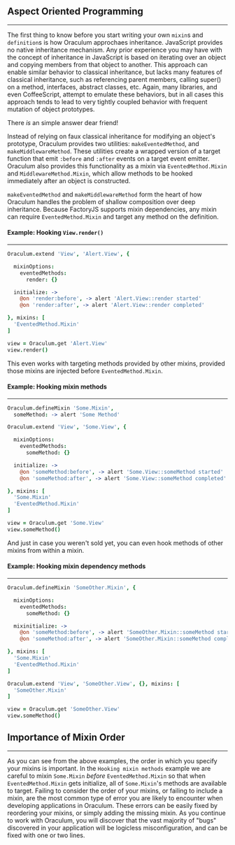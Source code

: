 <!--
Getting Started
  Basics
    Create a simple Model with mixins
    Create a simple View with mixins
  Application
    Create a layout
    Create a routes file
    Create a controller
    Wire it all up
  Provided interfaces
  Creating custom mixins
-->

Aspect Oriented Programming
---------------------------
---------------------------

The first thing to know before you start writing your own `mixin`s and `definition`s is how Oraculum approchaes inheritance. JavaScript provides no native inheritance mechanism. Any prior experience you may have with the concept of inheritance in JavaScript is based on iterating over an object and copying members from that object to another. This approach can enable similar behavior to classical inheritance, but lacks many features of classical inheritance, such as referencing parent members, calling super() on a method, interfaces, abstract classes, etc. Again, many libraries, and even CoffeeScript, attempt to emulate these behaviors, but in all cases this approach tends to lead to very tightly coupled behavior with frequent mutation of object prototypes.

There _is_ an simple answer dear friend!

Instead of relying on faux classical inheritance for modifying an object's prototype, Oraculum provides two utilities: `makeEventedMethod`, and `makeMiddlewareMethod`. These utilities create a wrapped version of a target function that emit `:before` and `:after` events on a target event emitter.
Oraculum also provides this functionality as a mixin via `EventedMethod.Mixin` and `MiddlewareMethod.Mixin`, which allow methods to be hooked immediately after an object is constructed.

`makeEventedMethod` and `makeMiddlewareMethod` form the heart of how Oraculum handles the problem of shallow composition over deep inheritance. Because FactoryJS supports mixin dependencies, any mixin can require `EventedMethod.Mixin` and target any method on the definition.

#### Example: Hooking `View.render()`
-------------------------------------
```coffeescript
Oraculum.extend 'View', 'Alert.View', {

  mixinOptions:
    eventedMethods:
      render: {}

  initialize: ->
    @on 'render:before', -> alert 'Alert.View::render started'
    @on 'render:after', -> alert 'Alert.View::render completed'

}, mixins: [
  'EventedMethod.Mixin'
]

view = Oraculum.get 'Alert.View'
view.render()
```

This even works with targeting methods provided by other mixins, provided those mixins are injected before `EventedMethod.Mixin`.

#### Example: Hooking mixin methods
-----------------------------------
```coffeescript
Oraculum.defineMixin 'Some.Mixin',
  someMethod: -> alert 'Some Method'

Oraculum.extend 'View', 'Some.View', {

  mixinOptions:
    eventedMethods:
      someMethod: {}

  initialize: ->
    @on 'someMethod:before', -> alert 'Some.View::someMethod started'
    @on 'someMethod:after', -> alert 'Some.View::someMethod completed'

}, mixins: [
  'Some.Mixin'
  'EventedMethod.Mixin'
]

view = Oraculum.get 'Some.View'
view.someMethod()
```

And just in case you weren't sold yet, you can even hook methods of other mixins from within a mixin.

#### Example: Hooking mixin dependency methods
----------------------------------------------
```coffeescript
Oraculum.defineMixin 'SomeOther.Mixin', {

  mixinOptions:
    eventedMethods:
      someMethod: {}

  mixinitialize: ->
    @on 'someMethod:before', -> alert 'SomeOther.Mixin::someMethod started'
    @on 'someMethod:after', -> alert 'SomeOther.Mixin::someMethod completed'

}, mixins: [
  'Some.Mixin'
  'EventedMethod.Mixin'
]

Oraculum.extend 'View', 'SomeOther.View', {}, mixins: [
  'SomeOther.Mixin'
]

view = Oraculum.get 'SomeOther.View'
view.someMethod()
```

Importance of Mixin Order
-------------------------
-------------------------

As you can see from the above examples, the order in which you specify your mixins is important. In the `Hooking mixin methods` example we are careful to mixin `Some.Mixin` _before_ `EventedMethod.Mixin` so that when `EventedMethod.Mixin` gets initialize, all of `Some.Mixin`'s methods are available to target. Failing to consider the order of your mixins, or failing to include a mixin, are the most common type of error you are likely to encounter when developing applications in Oraculum. These errors can be easily fixed by reordering your mixins, or simply adding the missing mixin. As you continue to work with Oraculum, you will discover that the vast majority of "bugs" discovered in your application will be logicless misconfiguration, and can be fixed with one or two lines.

